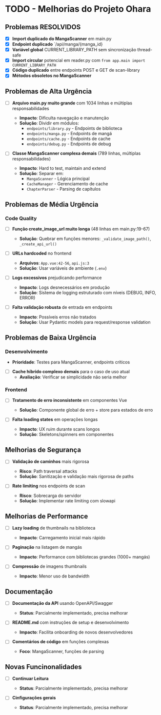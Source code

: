 # TODO - Melhorias do Projeto Ohara

## Problemas RESOLVIDOS

- [x] **Import duplicado do MangaScanner** em main.py
- [x] **Endpoint duplicado** `/api/manga/{manga_id}
- [x] **Variável global** CURRENT_LIBRARY_PATH sem sincronização thread-safe
- [x] **Import circular** potencial em reader.py com `from app.main import CURRENT_LIBRARY_PATH`
- [x] **Código duplicado** entre endpoints POST e GET de scan-library 
- [x] **Métodos obsoletos no MangaScanner** 

## Problemas de Alta Urgência

- [ ] **Arquivo main.py muito grande** com 1034 linhas e múltiplas responsabilidades
  - **Impacto**: Dificulta navegação e manutenção
  - **Solução**: Dividir em módulos:
    - `endpoints/library.py` - Endpoints de biblioteca
    - `endpoints/manga.py` - Endpoints de mangá  
    - `endpoints/cache.py` - Endpoints de cache
    - `endpoints/debug.py` - Endpoints de debug

- [ ] **Classe MangaScanner complexa demais** (789 linhas, múltiplas responsabilidades)
  - **Impacto**: Hard to test, maintain and extend
  - **Solução**: Separar em:
    - `MangaScanner` - Lógica principal
    - `CacheManager` - Gerenciamento de cache
    - `ChapterParser` - Parsing de capítulos

## Problemas de Média Urgência

### Code Quality

- [ ] **Função create_image_url muito longa** (48 linhas em main.py:19-67)
  - **Solução**: Quebrar em funções menores: `_validate_image_path()`, `_create_api_url()`

- [ ] **URLs hardcoded** no frontend
  - **Arquivos**: `App.vue:42-56`, `api.js:3`
  - **Solução**: Usar variáveis de ambiente (`.env`)

- [ ] **Logs excessivos** prejudicando performance
  - **Impacto**: Logs desnecessários em produção
  - **Solução**: Sistema de logging estruturado com níveis (DEBUG, INFO, ERROR)

- [ ] **Falta validação robusta** de entrada em endpoints
  - **Impacto**: Possíveis erros não tratados
  - **Solução**: Usar Pydantic models para request/response validation

## Problemas de Baixa Urgência

### Desenvolvimento

  - **Prioridade**: Testes para MangaScanner, endpoints críticos

- [ ] **Cache híbrido complexo demais** para o caso de uso atual
  - **Avaliação**: Verificar se simplicidade não seria melhor

### Frontend

- [ ] **Tratamento de erro inconsistente** em componentes Vue
  - **Solução**: Componente global de erro + store para estados de erro

- [ ] **Falta loading states** em operações longas
  - **Impacto**: UX ruim durante scans longos
  - **Solução**: Skeletons/spinners em componentes

## Melhorias de Segurança

- [ ] **Validação de caminhos** mais rigorosa
  - **Risco**: Path traversal attacks
  - **Solução**: Sanitização e validação mais rigorosa de paths

- [ ] **Rate limiting** nos endpoints de scan
  - **Risco**: Sobrecarga do servidor
  - **Solução**: Implementar rate limiting com slowapi

## Melhorias de Performance

- [ ] **Lazy loading** de thumbnails na biblioteca
  - **Impacto**: Carregamento inicial mais rápido

- [ ] **Paginação** na listagem de mangás
  - **Impacto**: Performance com bibliotecas grandes (1000+ mangás)

- [ ] **Compressão** de imagens thumbnails
  - **Impacto**: Menor uso de bandwidth

## Documentação

- [ ] **Documentação da API** usando OpenAPI/Swagger
  - **Status**: Parcialmente implementado, precisa melhorar

- [ ] **README.md** com instruções de setup e desenvolvimento
  - **Impacto**: Facilita onboarding de novos desenvolvedores

- [ ] **Comentários de código** em funções complexas
  - **Foco**: MangaScanner, funções de parsing

## Novas Funcinonalidades 

- [ ] **Continuar Leitura** 
  - **Status**: Parcialmente implementado, precisa melhorar

- [ ] **Cinfigurações gerais** 
  - **Status**: Parcialmente implementado, precisa melhorar